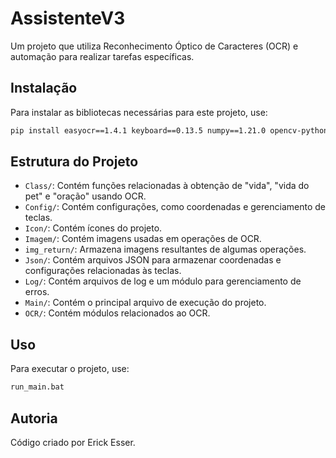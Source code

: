 
# AssistenteV3

Um projeto que utiliza Reconhecimento Óptico de Caracteres (OCR) e automação para realizar tarefas específicas.

## Instalação

Para instalar as bibliotecas necessárias para este projeto, use:

```bash
pip install easyocr==1.4.1 keyboard==0.13.5 numpy==1.21.0 opencv-python==4.5.3.56 Pillow==8.2.0 psutil==5.8.0 PyGetWindow==0.0.9 pyautogui==0.9.52 pystray==0.15.0 PyYAML==5.4.1
```

## Estrutura do Projeto

- `Class/`: Contém funções relacionadas à obtenção de "vida", "vida do pet" e "oração" usando OCR.
- `Config/`: Contém configurações, como coordenadas e gerenciamento de teclas.
- `Icon/`: Contém ícones do projeto.
- `Imagem/`: Contém imagens usadas em operações de OCR.
- `img_return/`: Armazena imagens resultantes de algumas operações.
- `Json/`: Contém arquivos JSON para armazenar coordenadas e configurações relacionadas às teclas.
- `Log/`: Contém arquivos de log e um módulo para gerenciamento de erros.
- `Main/`: Contém o principal arquivo de execução do projeto.
- `OCR/`: Contém módulos relacionados ao OCR.

## Uso

Para executar o projeto, use:

```bash
run_main.bat
```

## Autoria

Código criado por Erick Esser.

